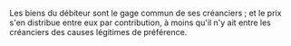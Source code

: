  
 Les biens du débiteur sont le gage commun de ses créanciers ; et le prix s'en distribue entre eux par contribution, à moins qu'il n'y ait entre les créanciers des causes légitimes de préférence.  

  
